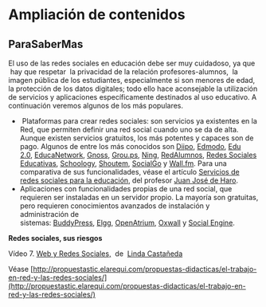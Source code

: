 # Ampliación de contenidos

## ParaSaberMas

El uso de las redes sociales en educación debe ser muy cuidadoso, ya que  hay que respetar  la privacidad de la relación profesores-alumnos,  la imagen pública de los estudiantes, especialmente si son menores de edad, la protección de los datos digitales; todo ello hace aconsejable la utilización de servicios y aplicaciones específicamente destinados al uso educativo. A continuación veremos algunos de los más populares.

*    Plataformas para crear redes sociales: son servicios ya existentes en la Red, que permiten definir una red social cuando uno se da de alta. Aunque existen servicios gratuitos, los más potentes y capaces son de pago. Algunos de entre los más conocidos son [Diipo](http://diipo.net/ "Diipo"), [Edmodo](http://www.edmodo.com/ "Edmodo"), [Edu 2.0](http://www.edu20.org/ "Edu 2.0"), [EducaNetwork](http://educanetwork.org/ "Educanetwork"), [Gnoss](http://www.gnoss.com/ "Gnoss"), [Grou.ps](http://grou.ps/home "Grou.ps"), [Ning](http://www.ning.com/ "Ning"), [RedAlumnos](http://www.redalumnos.com/ "RedAlumnos"), [Redes Sociales Educativas](http://eduredes.ning.com/ "Redes Sociales Educativas"), [Schoology](https://www.schoology.com/ "Schoology"), [Shoutem](http://www.shoutem.com/ "Shoutem"), [SocialGo](http://www.socialgo.com/ "SocialGo") y [Wall.fm](http://wall.fm/ "Wall.fm"). Para una comparativa de sus funcionalidades, véase el artículo [Servicios de redes sociales para la educación](http://jjdeharo.blogspot.com.es/2012/03/servicios-de-redes-sociales-para-la.html "Servicios de redes sociales para la educación"), del profesor [Juan José de Haro](http://jjdeharo.blogspot.com.es/ "Educativa").
*   Aplicaciones con funcionalidades propias de una red social, que requieren ser instaladas en un servidor propio. La mayoría son gratuitas, pero requieren conocimientos avanzados de instalación y administración de sistemas: [BuddyPress](http://buddypress.org/ "BuddyPress"), [Elgg](http://elgg.org/index.php "Elgg"), [OpenAtrium](http://openatrium.com/ "OpenAtrium"), [Oxwall](http://www.oxwall.org/ "Oxwall") y [Social Engine](http://www.socialengine.net/ "Social Engine").

**Redes sociales, sus riesgos**

Vídeo 7. [Web y Redes Sociales,](https://www.slideshare.net/lindacq/web-y-redes-sociales-el-nuevo-entorno-denuestros-hijos "Web y Redes Sociales, ")  de  [Linda Castañeda](http://www.slideshare.net/lindacq)

Véase [http://propuestastic.elarequi.com/propuestas-didacticas/el-trabajo-en-red-y-las-redes-sociales/](http://propuestastic.elarequi.com/propuestas-didacticas/el-trabajo-en-red-y-las-redes-sociales/)

